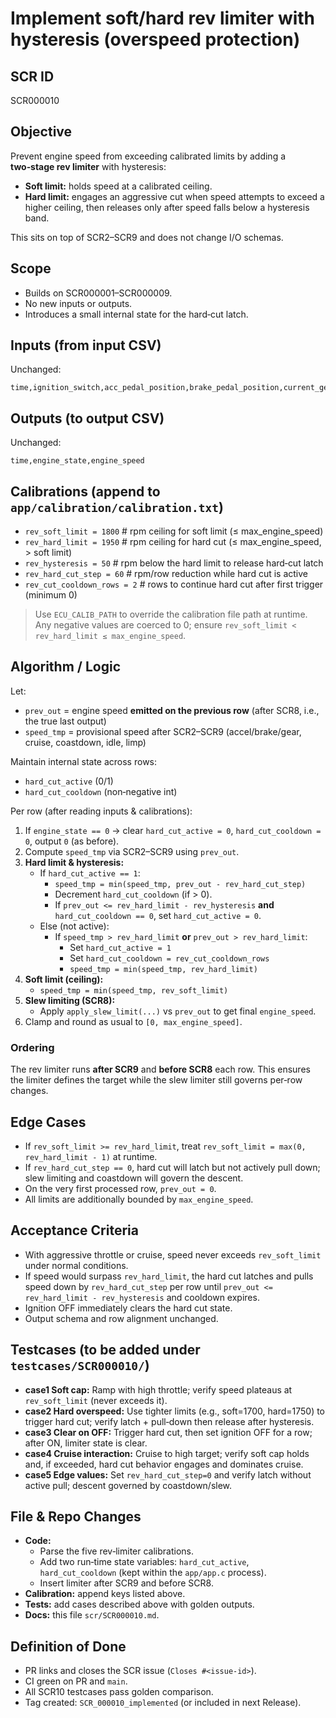 # Implement soft/hard rev limiter with hysteresis (overspeed protection)

## SCR ID
SCR000010

## Objective
Prevent engine speed from exceeding calibrated limits by adding a **two‑stage rev
limiter** with hysteresis:
- **Soft limit:** holds speed at a calibrated ceiling.
- **Hard limit:** engages an aggressive cut when speed attempts to exceed a higher ceiling,
  then releases only after speed falls below a hysteresis band.

This sits on top of SCR2–SCR9 and does not change I/O schemas.

## Scope
- Builds on SCR000001–SCR000009.
- No new inputs or outputs.
- Introduces a small internal state for the hard‑cut latch.

## Inputs (from input CSV)
Unchanged:
```
time,ignition_switch,acc_pedal_position,brake_pedal_position,current_gear,cruise_enable,cruise_target_speed
```

## Outputs (to output CSV)
Unchanged:
```
time,engine_state,engine_speed
```

## Calibrations (append to `app/calibration/calibration.txt`)
- `rev_soft_limit = 1800`           # rpm ceiling for soft limit (≤ max_engine_speed)
- `rev_hard_limit = 1950`           # rpm ceiling for hard cut (≤ max_engine_speed, > soft limit)
- `rev_hysteresis = 50`             # rpm below the hard limit to release hard‑cut latch
- `rev_hard_cut_step = 60`          # rpm/row reduction while hard cut is active
- `rev_cut_cooldown_rows = 2`       # rows to continue hard cut after first trigger (minimum 0)

> Use `ECU_CALIB_PATH` to override the calibration file path at runtime.
> Any negative values are coerced to 0; ensure `rev_soft_limit < rev_hard_limit ≤ max_engine_speed`.

## Algorithm / Logic
Let:
- `prev_out` = engine speed **emitted on the previous row** (after SCR8, i.e., the true last output)
- `speed_tmp` = provisional speed after SCR2–SCR9 (accel/brake/gear, cruise, coastdown, idle, limp)

Maintain internal state across rows:
- `hard_cut_active` (0/1)
- `hard_cut_cooldown` (non‑negative int)

Per row (after reading inputs & calibrations):
1. If `engine_state == 0` → clear `hard_cut_active = 0`, `hard_cut_cooldown = 0`, output `0` (as before).
2. Compute `speed_tmp` via SCR2–SCR9 using `prev_out`.
3. **Hard limit & hysteresis:**
   - If `hard_cut_active == 1`:
     - `speed_tmp = min(speed_tmp, prev_out - rev_hard_cut_step)`
     - Decrement `hard_cut_cooldown` (if > 0).
     - If `prev_out <= rev_hard_limit - rev_hysteresis` **and** `hard_cut_cooldown == 0`, set `hard_cut_active = 0`.
   - Else (not active):
     - If `speed_tmp > rev_hard_limit` **or** `prev_out > rev_hard_limit`:
       - Set `hard_cut_active = 1`
       - Set `hard_cut_cooldown = rev_cut_cooldown_rows`
       - `speed_tmp = min(speed_tmp, rev_hard_limit)`
4. **Soft limit (ceiling):**
   - `speed_tmp = min(speed_tmp, rev_soft_limit)`
5. **Slew limiting (SCR8):**
   - Apply `apply_slew_limit(...)` vs `prev_out` to get final `engine_speed`.
6. Clamp and round as usual to `[0, max_engine_speed]`.

### Ordering
The rev limiter runs **after SCR9** and **before SCR8** each row. This ensures the limiter
defines the target while the slew limiter still governs per‑row changes.

## Edge Cases
- If `rev_soft_limit >= rev_hard_limit`, treat `rev_soft_limit = max(0, rev_hard_limit - 1)` at runtime.
- If `rev_hard_cut_step == 0`, hard cut will latch but not actively pull down; slew limiting and coastdown
  will govern the descent.
- On the very first processed row, `prev_out = 0`.
- All limits are additionally bounded by `max_engine_speed`.

## Acceptance Criteria
- With aggressive throttle or cruise, speed never exceeds `rev_soft_limit` under normal conditions.
- If speed would surpass `rev_hard_limit`, the hard cut latches and pulls speed down by
  `rev_hard_cut_step` per row until `prev_out <= rev_hard_limit - rev_hysteresis` and cooldown expires.
- Ignition OFF immediately clears the hard cut state.
- Output schema and row alignment unchanged.

## Testcases (to be added under `testcases/SCR000010/`)
- **case1 Soft cap:** Ramp with high throttle; verify speed plateaus at `rev_soft_limit` (never exceeds it).
- **case2 Hard overspeed:** Use tighter limits (e.g., soft=1700, hard=1750) to trigger hard cut; verify latch + pull‑down then release after hysteresis.
- **case3 Clear on OFF:** Trigger hard cut, then set ignition OFF for a row; after ON, limiter state is clear.
- **case4 Cruise interaction:** Cruise to high target; verify soft cap holds and, if exceeded, hard cut behavior engages and dominates cruise.
- **case5 Edge values:** Set `rev_hard_cut_step=0` and verify latch without active pull; descent governed by coastdown/slew.

## File & Repo Changes
- **Code:**
  - Parse the five rev‑limiter calibrations.
  - Add two run‑time state variables: `hard_cut_active`, `hard_cut_cooldown` (kept within the `app/app.c` process).
  - Insert limiter after SCR9 and before SCR8.
- **Calibration:** append keys listed above.
- **Tests:** add cases described above with golden outputs.
- **Docs:** this file `scr/SCR000010.md`.

## Definition of Done
- PR links and closes the SCR issue (`Closes #<issue-id>`).
- CI green on PR and `main`.
- All SCR10 testcases pass golden comparison.
- Tag created: `SCR_000010_implemented` (or included in next Release).
